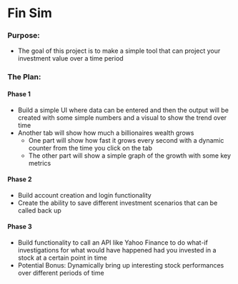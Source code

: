 # Fin Sim
### Purpose:
- The goal of this project is to make a simple tool that can project your investment value over a time period

### The Plan:
#### Phase 1
- Build a simple UI where data can be entered and then the output will be created with some simple numbers and a visual to show the trend over time
- Another tab will show how much a billionaires wealth grows
    - One part will show how fast it grows every second with a dynamic counter from the time you click on the tab
    - The other part will show a simple graph of the growth with some key metrics

#### Phase 2
- Build account creation and login functionality
- Create the ability to save different investment scenarios that can be called back up

#### Phase 3
- Build functionality to call an API like Yahoo Finance to do what-if investigations for what would have happened had you invested in a stock at a certain point in time
- Potential Bonus: Dynamically bring up interesting stock performances over different periods of time